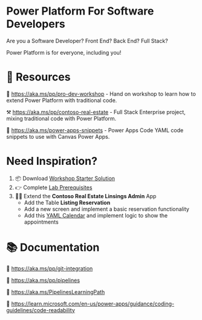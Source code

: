 # Power Platform For Software Developers

Are you a Software Developer? Front End? Back End? Full Stack?

Power Platform is for everyone, including you!

# 📖 Resources

🧪 https://aka.ms/pp/pro-dev-workshop - Hand on workshop to learn how to extend Power Platform with traditional code.

⚒️ https://aka.ms/pp/contoso-real-estate - Full Stack Enterprise project, mixing traditional code with Power Platform.

🧩 https://aka.ms/power-apps-snippets - Power Apps Code YAML code snippets to use with Canvas Power Apps.

# Need Inspiration?

1. 📦 Download [Workshop Starter Solution](./WorkshopStarterSolution/)
2. 👉 Complete [Lab Prerequisites](./Labs/Lab%20Prerequisites.md)
3. 🧑‍💻 Extend the **Contoso Real Estate Linsings Admin** App
   - Add the Table **Listing Reservation**
   - Add a new screen and implement a basic reservation functionality
   - Add this [YAML Calendar](https://github.com/pnp/powerplatform-snippets/tree/main/power-apps/calendar/) and implement logic to show the appointments
  
# 📚 Documentation
📃 https://aka.ms/pp/git-integration

📃 https://aka.ms/pp/pipelines

📃 https://aka.ms/PipelinesLearningPath

📃 https://learn.microsoft.com/en-us/power-apps/guidance/coding-guidelines/code-readability



